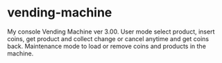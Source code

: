 # vending-machine
My console Vending Machine ver 3.00. 
User mode select product, insert coins, get product and collect change or cancel anytime and get coins back.
Maintenance mode to load or remove coins and products in the machine.

